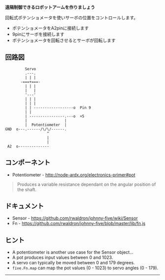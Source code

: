 __遠隔制御できるロボットアームを作りましょう__

回転式ポテンショメータを使いサーボの位置をコントロールします。

* ポテンショメータをA2pinに接続します
* 9pinにサーボを接続します
* ポテンショメータを回転させるとサーボが回転します

## 回路図

```
         Servo
         .---.
         | | |
       -===+===-
         | | |
         |   |
         '---'
         | | |
         | | |
         | | ------------------o  Pin 9
         | |
         | ----------------.---o  +5
         |                 |
         |  Potentiometer  |
GND  o---.------/\/\/------.
                   ^
                   |
                   |
 A2  o--------------

```

## コンポーネント

- Potentiometer - http://node-ardx.org/electronics-primer#pot

> Produces a variable resistance dependant on the angular position of the shaft.

## ドキュメント

- Sensor - https://github.com/rwaldron/johnny-five/wiki/Sensor
- Fn - https://github.com/rwaldron/johnny-five/blob/master/lib/fn.js

## ヒント

- A potentiometer is another use case for the Sensor object...
- A pot produces input values between 0 and 1023.
- A servo can typically be moved between 0 and 179 degrees.
- `five.Fn.map` can map the pot values (0 - 1023) to servo angles (0 - 179).

---
